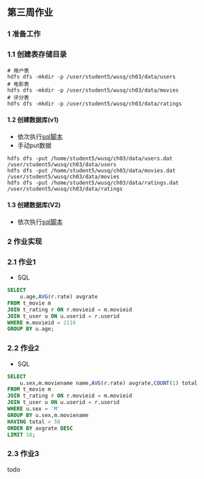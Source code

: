 ## 第三周作业

### 1 准备工作
### 1.1 创建表存储目录
```shell
# 用户表
hdfs dfs -mkdir -p /user/student5/wusq/ch03/data/users
# 电影表
hdfs dfs -mkdir -p /user/student5/wusq/ch03/data/movies
# 评分表
hdfs dfs -mkdir -p /user/student5/wusq/ch03/data/ratings
```
#### 1.2 创建数据库(v1)
* 依次执行[sql脚本](sql/ddl.sql)
* 手动put数据
```shell
hdfs dfs -put /home/student5/wusq/ch03/data/users.dat /user/student5/wusq/ch03/data/users
hdfs dfs -put /home/student5/wusq/ch03/data/movies.dat /user/student5/wusq/ch03/data/movies
hdfs dfs -put /home/student5/wusq/ch03/data/ratings.dat /user/student5/wusq/ch03/data/ratings
```

#### 1.3 创建数据库(V2)
* 依次执行[sql脚本](sql/ddl_v2.sql)

### 2 作业实现

### 2.1 作业1
* SQL
```sql
SELECT 
    u.age,AVG(r.rate) avgrate
FROM t_movie m
JOIN t_rating r ON r.movieid = m.movieid
JOIN t_user u ON u.userid = r.userid
WHERE m.movieid = 2116
GROUP BY u.age;
```

### 2.2 作业2
* SQL

```sql
SELECT 
    u.sex,m.moviename name,AVG(r.rate) avgrate,COUNT(1) total
FROM t_movie m
JOIN t_rating r ON r.movieid = m.movieid
JOIN t_user u ON u.userid = r.userid
WHERE u.sex = 'M'
GROUP BY u.sex,m.moviename
HAVING total > 50
ORDER BY avgrate DESC
LIMIT 10;
```

### 2.3 作业3

todo
